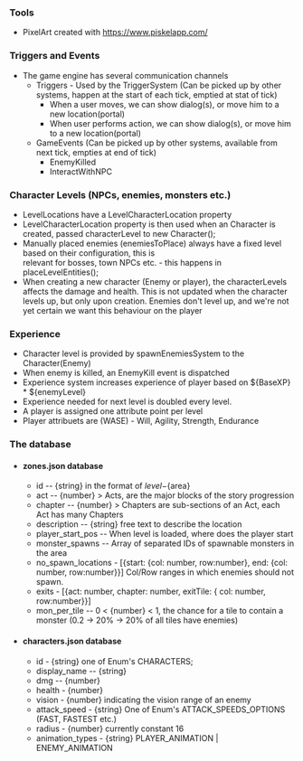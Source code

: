 ### Tools

- PixelArt created with https://www.piskelapp.com/

### Triggers and Events

- The game engine has several communication channels
  - Triggers - Used by the TriggerSystem (Can be picked up by other systems, happen at the start of each tick, emptied at stat of tick)
    - When a user moves, we can show dialog(s), or move him to a new location(portal)
    - When user performs action, we can show dialog(s), or move him to a new location(portal)
  - GameEvents (Can be picked up by other systems, available from next tick, empties at end of tick)
    - EnemyKilled
    - InteractWithNPC

### Character Levels (NPCs, enemies, monsters etc.)

- LevelLocations have a LevelCharacterLocation property
- LevelCharacterLocation property is then used when an Character is created, passed characterLevel to new Character();
- Manually placed enemies (enemiesToPlace) always have a fixed level based on their configuration, this is  
  relevant for bosses, town NPCs etc. - this happens in placeLevelEntities();
- When creating a new character (Enemy or player), the characterLevels affects the damage and health.
  This is not updated when the character levels up, but only upon creation.
  Enemies don't level up, and we're not yet certain we want this behaviour on the player

### Experience

- Character level is provided by spawnEnemiesSystem to the Character(Enemy)
- When enemy is killed, an EnemyKill event is dispatched
- Experience system increases experience of player based on ${BaseXP} \* ${enemyLevel}
- Experience needed for next level is doubled every level.
- A player is assigned one attribute point per level
- Player attribuets are (WASE) - Will, Agility, Strength, Endurance

### The database

- #### zones.json database

  - id -- {string} in the format of ${level}-${area}
  - act -- {number} > Acts, are the major blocks of the story progression
  - chapter -- {number} > Chapters are sub-sections of an Act, each Act has many Chapters
  - description -- {string} free text to describe the location
  - player_start_pos -- When level is loaded, where does the player start
  - monster_spawns -- Array of separated IDs of spawnable monsters in the area
  - no_spawn_locations - [{start: {col: number, row:number}, end: {col: number, row:number}}] Col/Row ranges in which enemies should not spawn.
  - exits - [{act: number, chapter: number, exitTile: { col: number, row:number}}]
  - mon_per_tile -- 0 < {number} < 1, the chance for a tile to contain a monster (0.2 -> 20% -> 20% of all tiles have enemies)

- #### characters.json database
  - id - {string} one of Enum's CHARACTERS;
  - display_name -- {string}
  - dmg -- {number}
  - health - {number}
  - vision - {number} indicating the vision range of an enemy
  - attack_speed - {string} One of Enum's ATTACK_SPEEDS_OPTIONS (FAST, FASTEST etc.)
  - radius - {number} currently constant 16
  - animation_types - {string} PLAYER_ANIMATION | ENEMY_ANIMATION
